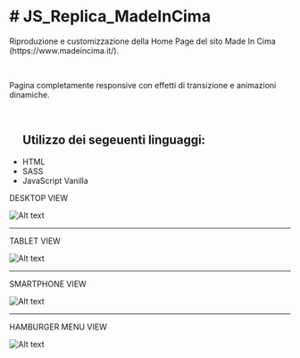 <h1># JS_Replica_MadeInCima</h1>

<p>Riproduzione e customizzazione della Home Page del sito Made In Cima (https://www.madeincima.it/).</p><br>
<p>Pagina completamente responsive con effetti di transizione e animazioni dinamiche.</p><br>

<ul>
  <h2> Utilizzo dei segeuenti linguaggi: </h2>
  <li> HTML </li>
  <li> SASS </li>
  <li> JavaScript Vanilla </li>
</ul>

DESKTOP VIEW

![Alt text](https://github.com/gabrisca/JS_Replica_MadeInCima/blob/master/assets/img/introduction/large%20devices.png?raw=true)

<hr>

TABLET VIEW

![Alt text](https://github.com/gabrisca/JS_Replica_MadeInCima/blob/master/assets/img/introduction/medium%20devices.png?raw=true)

<hr>

SMARTPHONE VIEW

![Alt text](https://github.com/gabrisca/JS_Replica_MadeInCima/blob/master/assets/img/introduction/x-small%20devices.png?raw=true)


<hr>

HAMBURGER MENU VIEW

![Alt text](https://github.com/gabrisca/JS_Replica_MadeInCima/blob/master/assets/img/introduction/xs-menu.png?raw=true)
